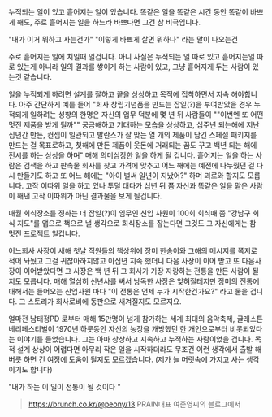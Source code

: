 누적되는 일이 있고 흩어지는 일이 있습니다.
똑같은 일을 똑같은 시간 동안 똑같이 바쁘게 해도,
주로 흩어지는 일을 하느라 바쁘다면 그건 참 비극입니다.

"내가 이거 뭐하고 사는건가"
"이렇게 바쁘게 살면 뭐하나" 라는 말이 나오는건

주로 흩어지는 일에 치일때 일겁니다.
아니 사실은 누적되는 일 따로 있고 흩어지는일 따로 있는게 아니라 일의 결과를 쌓이게 하는 사람이 있고, 그냥 흩어지게 두는 사람이 있는것 같습니다.

일을 누적되게 하려면 설계를 잘하고 끝을 상상하고 목적에 집착하면서 지속 해야합니다.
아주 간단하게 예를 들어
"회사 창립기념품을 만드는 잡일(?)을 부여받았을 경우 누적되게 일하려는 성향의 한명은 자신의 업무 덕분에 몇 년 뒤 사람들이 ""이번엔 또 어떤 멋진 제품을 받게 될까"" 궁금해하고 기대하는 모습을 상상하고,
십주년 되는해에 지난 십년간 만든, 컨셉이 일관되고 발란스가 잘 맞는 열 개의 제품이 담긴 스페셜 패키지를 만드는 걸 목표로하고, 첫해에 만든 제품이 웃돈에 거래되는 꿈도 꾸고 백년 되는 해에 전시를 하는 상상을 하며"
매해 의미심장한 일을 하게 될 겁니다.
흩어지는 일을 하는 사람은 검색을 하고 판촉물 회사를 찾고 가격에 맞추고 어느 해에는 예전에 나누줬던 걸 다시 만들기도 하고 또 어느 해에는 "아이 벌써 일년이 지났어?" 하며 괴로와 할지도 모릅니다.
고작 이따위 일을 하고 있나 투덜 대다가
십년 뒤 쯤 자신과 똑같은 일을 맡은 사람이 해낸 고작 이따위가 아닌 결과물을 보게 될겁니다.

매월 회식장소를 정하는 더 잡일(?)이 임무인 신입 사원이
100회 회식때 쯤 "강남구 회식 지도"를 앱으로 책으로 낼 생각으로 회식장소를 잡는다면 그것도 그 자신에게는 참 멋진 프로젝트 일겁니다.

어느회사 사장이 새해 첫날 직원들의 책상위에 장미 한송이와 그해의 메시지를 쪽지로 적어 놔뒀고
그걸 귀찮아하지않고 이십년 지속 했더니 다음 사장이 이어 받고 또 다음사장이 이어받았다면
그 사장은 백 년 뒤 그 회사가 가장 자랑하는 전통을 만든 사람이 될지도 모릅니다.
매해 열심히 신년사를 써서 낭독한 사장은 잊혀질테지만 장미의 전통에 대해서는 들어오는 신입사원 마다
"이 전통은 언제 누가 시작한건가요?" 라고 물을 겁니다.
그 스토리가 회사로비에 동판으로 새겨질지도 모르지요.

얼마전 남태정PD 로부터 매해 15만명이 넘게 참가하는 세계 최대의 음악축제, 글래스톤베리페스티벌이 1970년 하룻동안 자신의 농장을 개방했던 한 개인으로부터 비롯되었다는 이야기를 들었습니다.
그는 아마 상상하고 지속하고 누적하는 사람이었을 겁니다.
목적 설계 상상이 어렵다면 아무리 작은 일을 시작하더라도 무조건 이런 생각에서 출발 해버릇 하면
긴 여정에 도움이 될지도 모르겠습니다.
(제가 늘 머릿속에 가지고 사는 생각이기도 합니다)

"내가 하는 이 일이 전통이 될 것이다 "

> https://brunch.co.kr/@peony/13
> PRAIN대표 여준영씨의 블로그에서
